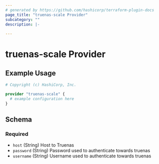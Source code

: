 ```yaml
---
# generated by https://github.com/hashicorp/terraform-plugin-docs
page_title: "truenas-scale Provider"
subcategory: ""
description: |-
  
---
```


# truenas-scale Provider



## Example Usage

```terraform
# Copyright (c) HashiCorp, Inc.

provider "truenas-scale" {
  # example configuration here
}
```

<!-- schema generated by tfplugindocs -->
## Schema

### Required

- `host` (String) Host to Truenas
- `password` (String) Password used to authenticate towards truenas
- `username` (String) Username used to authenticate towards truenas
